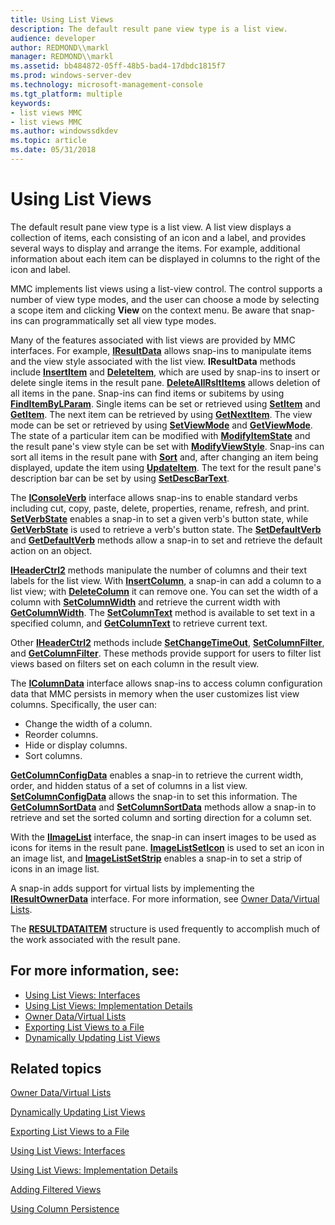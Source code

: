 ```yaml
---
title: Using List Views
description: The default result pane view type is a list view.
audience: developer
author: REDMOND\\markl
manager: REDMOND\\markl
ms.assetid: bb484872-05ff-48b5-bad4-17dbdc1815f7
ms.prod: windows-server-dev
ms.technology: microsoft-management-console
ms.tgt_platform: multiple
keywords:
- list views MMC
- list views MMC
ms.author: windowssdkdev
ms.topic: article
ms.date: 05/31/2018
---
```


# Using List Views

The default result pane view type is a list view. A list view displays a collection of items, each consisting of an icon and a label, and provides several ways to display and arrange the items. For example, additional information about each item can be displayed in columns to the right of the icon and label.

MMC implements list views using a list-view control. The control supports a number of view type modes, and the user can choose a mode by selecting a scope item and clicking **View** on the context menu. Be aware that snap-ins can programmatically set all view type modes.

Many of the features associated with list views are provided by MMC interfaces. For example, [**IResultData**](/windows/desktop/api/Mmc/nn-mmc-iresultdata) allows snap-ins to manipulate items and the view style associated with the list view. **IResultData** methods include [**InsertItem**](/windows/desktop/api/Mmc/nf-mmc-iresultdata-insertitem) and [**DeleteItem**](/windows/desktop/api/Mmc/nf-mmc-iresultdata-deleteitem), which are used by snap-ins to insert or delete single items in the result pane. [**DeleteAllRsltItems**](/windows/desktop/api/Mmc/nf-mmc-iresultdata-deleteallrsltitems) allows deletion of all items in the pane. Snap-ins can find items or subitems by using [**FindItemByLParam**](/windows/desktop/api/Mmc/nf-mmc-iresultdata-finditembylparam). Single items can be set or retrieved using [**SetItem**](/windows/desktop/api/Mmc/nf-mmc-iresultdata-setitem) and [**GetItem**](/windows/desktop/api/Mmc/nf-mmc-iresultdata-getitem). The next item can be retrieved by using [**GetNextItem**](/windows/desktop/api/Mmc/nf-mmc-iresultdata-getnextitem). The view mode can be set or retrieved by using [**SetViewMode**](/windows/desktop/api/Mmc/nf-mmc-iresultdata-setviewmode) and [**GetViewMode**](/windows/desktop/api/Mmc/nf-mmc-iresultdata-getviewmode). The state of a particular item can be modified with [**ModifyItemState**](/windows/desktop/api/Mmc/nf-mmc-iresultdata-modifyitemstate) and the result pane's view style can be set with [**ModifyViewStyle**](/windows/desktop/api/Mmc/nf-mmc-iresultdata-modifyviewstyle). Snap-ins can sort all items in the result pane with [**Sort**](/windows/desktop/api/Mmc/nf-mmc-iresultdata-sort) and, after changing an item being displayed, update the item using [**UpdateItem**](/windows/desktop/api/Mmc/nf-mmc-iresultdata-updateitem). The text for the result pane's description bar can be set by using [**SetDescBarText**](/windows/desktop/api/Mmc/nf-mmc-iresultdata-setdescbartext).

The [**IConsoleVerb**](/windows/desktop/api/Mmc/nn-mmc-iconsoleverb) interface allows snap-ins to enable standard verbs including cut, copy, paste, delete, properties, rename, refresh, and print. [**SetVerbState**](/windows/desktop/api/Mmc/nf-mmc-iconsoleverb-setverbstate) enables a snap-in to set a given verb's button state, while [**GetVerbState**](/windows/desktop/api/Mmc/nf-mmc-iconsoleverb-getverbstate) is used to retrieve a verb's button state. The [**SetDefaultVerb**](/windows/desktop/api/Mmc/nf-mmc-iconsoleverb-setdefaultverb) and [**GetDefaultVerb**](/windows/desktop/api/Mmc/nf-mmc-iconsoleverb-getdefaultverb) methods allow a snap-in to set and retrieve the default action on an object.

[**IHeaderCtrl2**](/windows/desktop/api/Mmc/nn-mmc-iheaderctrl2) methods manipulate the number of columns and their text labels for the list view. With [**InsertColumn**](https://www.bing.com/search?q=**InsertColumn**), a snap-in can add a column to a list view; with [**DeleteColumn**](https://www.bing.com/search?q=**DeleteColumn**) it can remove one. You can set the width of a column with [**SetColumnWidth**](https://www.bing.com/search?q=**SetColumnWidth**) and retrieve the current width with [**GetColumnWidth**](https://www.bing.com/search?q=**GetColumnWidth**). The [**SetColumnText**](https://www.bing.com/search?q=**SetColumnText**) method is available to set text in a specified column, and [**GetColumnText**](https://www.bing.com/search?q=**GetColumnText**) to retrieve current text.

Other [**IHeaderCtrl2**](/windows/desktop/api/Mmc/nn-mmc-iheaderctrl2) methods include [**SetChangeTimeOut**](/windows/desktop/api/Mmc/nf-mmc-iheaderctrl2-setchangetimeout), [**SetColumnFilter**](/windows/desktop/api/Mmc/nf-mmc-iheaderctrl2-setcolumnfilter), and [**GetColumnFilter**](/windows/desktop/api/Mmc/nf-mmc-iheaderctrl2-getcolumnfilter). These methods provide support for users to filter list views based on filters set on each column in the result view.

The [**IColumnData**](/windows/desktop/api/Mmc/nn-mmc-icolumndata) interface allows snap-ins to access column configuration data that MMC persists in memory when the user customizes list view columns. Specifically, the user can:

-   Change the width of a column.
-   Reorder columns.
-   Hide or display columns.
-   Sort columns.

[**GetColumnConfigData**](/windows/desktop/api/Mmc/nf-mmc-icolumndata-getcolumnconfigdata) enables a snap-in to retrieve the current width, order, and hidden status of a set of columns in a list view. [**SetColumnConfigData**](/windows/desktop/api/Mmc/nf-mmc-icolumndata-setcolumnconfigdata) allows the snap-in to set this information. The [**GetColumnSortData**](/windows/desktop/api/Mmc/nf-mmc-icolumndata-getcolumnsortdata) and [**SetColumnSortData**](/windows/desktop/api/Mmc/nf-mmc-icolumndata-setcolumnsortdata) methods allow a snap-in to retrieve and set the sorted column and sorting direction for a column set.

With the [**IImageList**](/windows/desktop/api/Mmc/nn-mmc-iimagelist) interface, the snap-in can insert images to be used as icons for items in the result pane. [**ImageListSetIcon**](/windows/desktop/api/Mmc/nf-mmc-iimagelist-imagelistseticon) is used to set an icon in an image list, and [**ImageListSetStrip**](/windows/desktop/api/Mmc/nf-mmc-iimagelist-imagelistsetstrip) enables a snap-in to set a strip of icons in an image list.

A snap-in adds support for virtual lists by implementing the [**IResultOwnerData**](/windows/desktop/api/Mmc/nn-mmc-iresultownerdata) interface. For more information, see [Owner Data/Virtual Lists](owner-data-virtual-lists.md).

The [**RESULTDATAITEM**](/windows/desktop/api/Mmc/ns-mmc-_resultdataitem) structure is used frequently to accomplish much of the work associated with the result pane.

## For more information, see:

-   [Using List Views: Interfaces](using-list-views-interfaces.md)
-   [Using List Views: Implementation Details](using-list-views-implementation-details.md)
-   [Owner Data/Virtual Lists](owner-data-virtual-lists.md)
-   [Exporting List Views to a File](exporting-list-views-to-a-file.md)
-   [Dynamically Updating List Views](dynamically-updating-list-views.md)

## Related topics

<dl> <dt>

[Owner Data/Virtual Lists](owner-data-virtual-lists.md)
</dt> <dt>

[Dynamically Updating List Views](dynamically-updating-list-views.md)
</dt> <dt>

[Exporting List Views to a File](exporting-list-views-to-a-file.md)
</dt> <dt>

[Using List Views: Interfaces](using-list-views-interfaces.md)
</dt> <dt>

[Using List Views: Implementation Details](using-list-views-implementation-details.md)
</dt> <dt>

[Adding Filtered Views](adding-filtered-views.md)
</dt> <dt>

[Using Column Persistence](using-column-persistence.md)
</dt> </dl>

 

 




